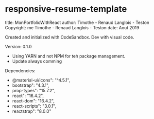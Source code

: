 # responsive-resume-template

title: MonPortfolioWithReact
author: Timothe - Renaud Langlois - Teston
Copyright: me Timothe - Renaud Langlois - Teston
date: Aout 2019

Created and initialized with CodeSandbox.
Dev with visual code.

Version: 0.1.0
- Using YARN and not NPM for teh package management.
- Update always comming


Dependencies: 
  - @material-ui/icons": "^4.5.1",
  - bootstrap": "4.3.1",
  - prop-types": "15.7.2",
  - react": "16.4.2",
  - react-dom": "16.4.2",
  - react-scripts": "3.0.1",
  - reactstrap": "8.0.0"
